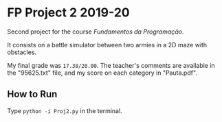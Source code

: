 # FP Project 2 2019-20
Second project for the course *Fundamentos da Programação*.

It consists on a battle simulator between two armies in a 2D maze with obstacles.

My final grade was `17.38/20.00`. The teacher's comments are available in the "95625.txt" file, and my score on each category in "Pauta.pdf".

## How to Run
Type `python -i Proj2.py` in the terminal.